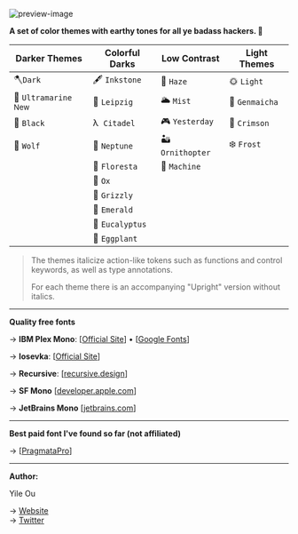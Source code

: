 ![preview-image](https://raw.githubusercontent.com/troydraws/paddy-color-theme/master/paddy-color-theme-preview.gif)

**A set of color themes with earthy tones for all ye badass hackers. 🍁**

| Darker Themes                  | Colorful Darks     | Low Contrast    | Light Themes  |
| ------------------------------ | ------------------ | --------------- | ------------- |
| 🪓`Dark`                        | 🖋 `Inkstone`       | 🌄 `Haze`        | 🌞 `Light`     |
| 🌊 `Ultramarine` <sup>New</sup> | 🎼 `Leipzig`        | 🌥 `Mist`        | 🍵 `Genmaicha` |
| 🚧 `Black`                      | λ&nbsp;  `Citadel` | 🎮 `Yesterday`   | 🍷 `Crimson`   |
| 🐺 `Wolf`                       | 🔵 `Neptune`        | 🏜 `Ornithopter` | ❄️ `Frost`     |
|                                | 🌸 `Floresta`       | 🤖 `Machine`     |               |
|                                | 🧧 `Ox`             |                 |               |
|                                | 🐻 `Grizzly`        |                 |               |
|                                | 🌲 `Emerald`        |                 |               |
|                                | 🌿 `Eucalyptus`     |                 |               |
|                                | 🍆 `Eggplant`       |                 |               |

&NewLine;

> The themes italicize action-like tokens such as functions and control keywords, as well as type annotations. 
> 
> For each theme there is an accompanying "Upright" version without italics.

---

**Quality free fonts**

→ **IBM Plex Mono**: [[Official Site](https://www.ibm.com/plex/)] • [[Google Fonts](https://fonts.google.com/specimen/IBM+Plex+Mono)]

→ **Iosevka**: [[Official Site](https://typeof.net/Iosevka/)]

→ **Recursive**: [[recursive.design](https://www.recursive.design/)] 

→ **SF Mono** [[developer.apple.com](https://developer.apple.com/fonts/)]

→ **JetBrains Mono** [[jetbrains.com](https://www.jetbrains.com/lp/mono/)]

---

**Best paid font I've found so far (not affiliated)**

→ [[PragmataPro](https://fsd.it/shop/fonts/pragmatapro/)] 

---

**Author:**

Yile Ou  

→ [Website](https://yile.art/)<br />
→ [Twitter](https://twitter.com/yile_art)